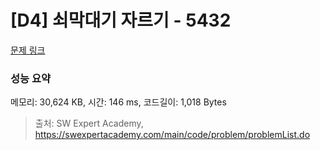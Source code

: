 # [D4] 쇠막대기 자르기 - 5432 

[문제 링크](https://swexpertacademy.com/main/code/problem/problemDetail.do?contestProbId=AWVl47b6DGMDFAXm) 

### 성능 요약

메모리: 30,624 KB, 시간: 146 ms, 코드길이: 1,018 Bytes



> 출처: SW Expert Academy, https://swexpertacademy.com/main/code/problem/problemList.do